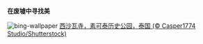 
**在废墟中寻找美**

![bing-wallpaper](https://www.bing.com/th?id=OHR.WatSriSawai_ZH-CN7688908090_1920x1080.jpg)
[西沙瓦寺，素可泰历史公园，泰国 (© Casper1774 Studio/Shutterstock)](https://www.bing.com/search?q=%E6%B3%B0%E5%9B%BD%E8%A5%BF%E6%B2%99%E7%93%A6%E5%AF%BA&amp;form=hpcapt&amp;mkt=zh-cn)
  